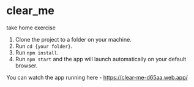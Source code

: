 # clear_me
take home exercise

1. Clone the project to a folder on your machine.
2. Run `cd {your folder}`.
3. Run `npm install`.
4. Run `npm start` and the app will launch automatically on your default browser.


You can watch the app running here - https://clear-me-d65aa.web.app/
